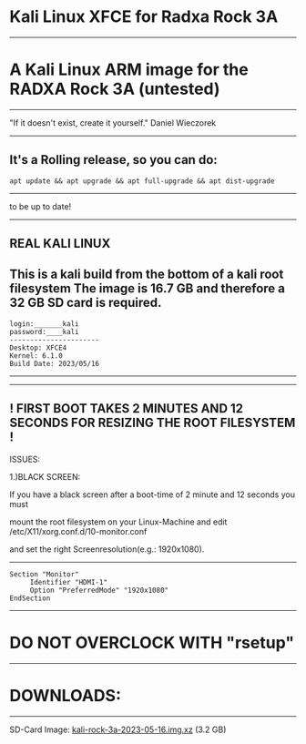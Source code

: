 # Kali Linux XFCE for Radxa Rock 3A
__________________________________________________________________________________________________
# A Kali Linux ARM image for the RADXA Rock 3A (untested)

__________________________________________________________________________________________________
"If it doesn't exist, create it yourself." Daniel Wieczorek
__________________________________________________________________________________________________

It's a Rolling release, so you can do: 
-------------------------
    apt update && apt upgrade && apt full-upgrade && apt dist-upgrade
-------------------------
to be up to date!


----------------
REAL KALI LINUX
----------------

This is a kali build from the bottom of a kali root filesystem
The image is 16.7 GB and therefore a 32 GB SD card is required. 
----------------------------
    login:_______kali
    password:____kali
    ----------------------
    Desktop: XFCE4
    Kernel: 6.1.0
    Build Date: 2023/05/16
----------------------------

------------------------------------------------------------------------------
! FIRST BOOT TAKES 2 MINUTES AND 12 SECONDS FOR RESIZING THE ROOT FILESYSTEM !
------------------------------------------------------------------------------



ISSUES:

1.)BLACK SCREEN:

If you have a black screen after a boot-time of 2 minute and 12 seconds you must

mount the root filesystem on your Linux-Machine and edit /etc/X11/xorg.conf.d/10-monitor.conf

and set the right Screenresolution(e.g.: 1920x1080).

-----------------------------------------------------
    Section "Monitor"
         Identifier "HDMI-1"
         Option "PreferredMode" "1920x1080"
    EndSection
-----------------------------------------------------



# DO NOT OVERCLOCK WITH "rsetup" 

____________________________________________________________________________
# DOWNLOADS:
-----------

SD-Card Image: <a href="https://drive.google.com/file/d/1j_rukWRvlFamKC-29lodC6pXjodwvzJU/view?usp=sharing">kali-rock-3a-2023-05-16.img.xz</a> (3.2 GB)

